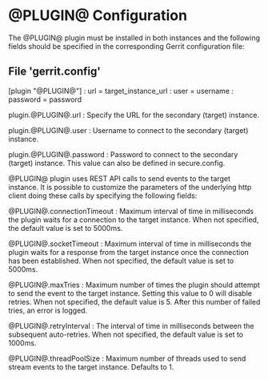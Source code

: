 @PLUGIN@ Configuration
=========================

The @PLUGIN@ plugin must be installed in both instances and the following fields
should be specified in the corresponding Gerrit configuration file:

File 'gerrit.config'
--------------------

[plugin "@PLUGIN@"]
:  url = target_instance_url
:  user = username
:  password = password

plugin.@PLUGIN@.url
:   Specify the URL for the secondary (target) instance.

plugin.@PLUGIN@.user
:   Username to connect to the secondary (target) instance.

plugin.@PLUGIN@.password
:   Password to connect to the secondary (target) instance. This value can
     also be defined in secure.config.

@PLUGIN@ plugin uses REST API calls to send events to the target instance. It
is possible to customize the parameters of the underlying http client doing these
calls by specifying the following fields:

@PLUGIN@.connectionTimeout
:   Maximum interval of time in milliseconds the plugin waits for a connection
    to the target instance. When not specified, the default value is set to 5000ms.

@PLUGIN@.socketTimeout
:   Maximum interval of time in milliseconds the plugin waits for a response from the
    target instance once the connection has been established. When not specified,
    the default value is set to 5000ms.

@PLUGIN@.maxTries
:   Maximum number of times the plugin should attempt to send the event to the
    target instance. Setting this value to 0 will disable retries. When not
    specified, the default value is 5. After this number of failed tries, an error
    is logged.

@PLUGIN@.retryInterval
:   The interval of time in milliseconds between the subsequent auto-retries.
    When not specified, the default value is set to 1000ms.

@PLUGIN@.threadPoolSize
:   Maximum number of threads used to send stream events to the target instance.
    Defaults to 1.
